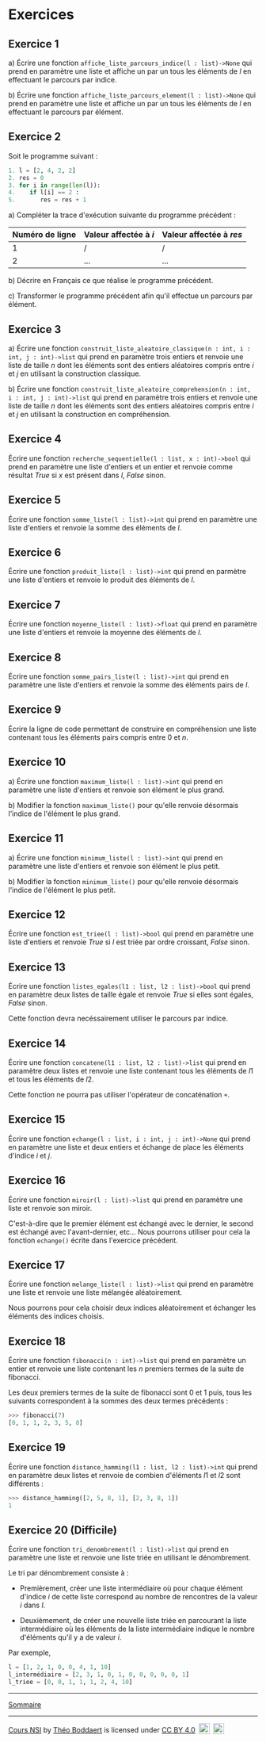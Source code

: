 # Exercices 

## Exercice 1

a) Écrire une fonction `affiche_liste_parcours_indice(l : list)->None` qui prend en paramètre une liste et affiche un par un tous les éléments de $l$ en effectuant le parcours par indice.

b) Écrire une fonction `affiche_liste_parcours_element(l : list)->None` qui prend en paramètre une liste et affiche un par un tous les éléments de $l$ en effectuant le parcours par élément.

## Exercice 2

Soit le programme suivant :

```python
1. l = [2, 4, 2, 2]
2. res = 0
3. for i in range(len(l)):
4.    if l[i] == 2 :
5.       res = res + 1
```

a) Compléter la trace d'exécution suivante du programme précédent :

| Numéro de ligne | Valeur affectée à $i$ | Valeur affectée à $res$ |
|---|---|---|
| 1 | / | / |
| 2 | ... | ... |

b) Décrire en Français ce que réalise le programme précédent.

c) Transformer le programme précédent afin qu'il effectue un parcours par élément.

## Exercice 3

a) Écrire une fonction `construit_liste_aleatoire_classique(n : int, i : int, j : int)->list` qui prend en paramètre trois entiers et renvoie une liste de taille $n$ dont les éléments sont des entiers aléatoires compris entre $i$ et $j$ en utilisant la construction classique.

b) Écrire une fonction `construit_liste_aleatoire_comprehension(n : int, i : int, j : int)->list` qui prend en paramètre trois entiers et renvoie une liste de taille $n$ dont les éléments sont des entiers aléatoires compris entre $i$ et $j$ en utilisant la construction en compréhension.

## Exercice 4

Écrire une fonction `recherche_sequentielle(l : list, x : int)->bool` qui prend en paramètre une liste d'entiers et un entier et renvoie comme résultat $True$ si $x$ est présent dans $l$, $False$ sinon.

## Exercice 5

Écrire une fonction `somme_liste(l : list)->int` qui prend en paramètre une liste d'entiers et renvoie la somme des éléments de $l$.

## Exercice 6

Écrire une fonction `produit_liste(l : list)->int` qui prend en parmètre une liste d'entiers et renvoie le produit des éléments de $l$.

## Exercice 7

Écrire une fonction `moyenne_liste(l : list)->float` qui prend en paramètre une liste d'entiers et renvoie la moyenne des éléments de $l$.

## Exercice 8

Écrire une fonction `somme_pairs_liste(l : list)->int` qui prend en paramètre une liste d'entiers et renvoie la somme des éléments pairs de $l$.

## Exercice 9

Écrire la ligne de code permettant de construire en compréhension une liste contenant tous les éléments pairs compris entre $0$ et $n$.

## Exercice 10

a) Écrire une fonction `maximum_liste(l : list)->int` qui prend en paramètre une liste d'entiers et renvoie son élément le plus grand.

b) Modifier la fonction `maximum_liste()` pour qu'elle renvoie désormais l'indice de l'élément le plus grand.

## Exercice 11

a) Écrire une fonction `minimum_liste(l : list)->int` qui prend en paramètre une liste d'entiers et renvoie son élément le plus petit.

b) Modifier la fonction `minimum_liste()` pour qu'elle renvoie désormais l'indice de l'élément le plus petit.

## Exercice 12

Écrire une fonction `est_triee(l : list)->bool` qui prend en paramètre une liste d'entiers et renvoie $True$ si $l$ est triée par ordre croissant, $False$ sinon.

## Exercice 13

Écrire une fonction `listes_egales(l1 : list, l2 : list)->bool` qui prend en paramètre deux listes de taille égale et renvoie $True$ si elles sont égales, $False$ sinon.

Cette fonction devra necéssairement utiliser le parcours par indice.

## Exercice 14

Écrire une fonction `concatene(l1 : list, l2 : list)->list` qui prend en paramètre deux listes et renvoie une liste contenant tous les éléments de $l1$ et tous les éléments de $l2$.

Cette fonction ne pourra pas utiliser l'opérateur de concaténation `+`.

## Exercice 15

Écrire une fonction `echange(l : list, i : int, j : int)->None` qui prend en paramètre une liste et deux entiers et échange de place les éléments d'indice $i$ et $j$.

## Exercice 16

Écrire une fonction `miroir(l : list)->list` qui prend en paramètre une liste et renvoie son miroir.

C'est-à-dire que le premier élément est échangé avec le dernier, le second est échangé avec l'avant-dernier, etc... Nous pourrons utiliser pour cela la fonction `echange()` écrite dans l'exercice précédent.

## Exercice 17

Écrire une fonction `melange_liste(l : list)->list` qui prend en paramètre une liste et renvoie une liste mélangée aléatoirement.

Nous pourrons pour cela choisir deux indices aléatoirement et échanger les éléments des indices choisis.

## Exercice 18

Écrire une fonction `fibonacci(n : int)->list` qui prend en paramètre un entier et renvoie une liste contenant les $n$ premiers termes de la suite de fibonacci.

Les deux premiers termes de la suite de fibonacci sont $0$ et $1$ puis, tous les suivants correspondent à la sommes des deux termes précédents :

```python
>>> fibonacci(7)
[0, 1, 1, 2, 3, 5, 8]
```

## Exercice 19

Écrire une fonction `distance_hamming(l1 : list, l2 : list)->int` qui prend en paramètre deux listes et renvoie de combien d'éléments $l1$ et $l2$ sont différents :

```python
>>> distance_hamming([2, 5, 8, 1], [2, 3, 8, 1])
1
```

## Exercice 20 (Difficile)

Écrire une fonction `tri_denombrement(l : list)->list` qui prend en paramètre une liste et renvoie une liste triée en utilisant le dénombrement.

Le tri par dénombrement consiste à :

- Premièrement, créer une liste intermédiaire où pour chaque élément d'indice $i$ de cette liste correspond au nombre de rencontres de la valeur $i$ dans $l$.

- Deuxièmement, de créer une nouvelle liste triée en parcourant la liste intermédiaire où les éléments de la liste intermédiaire indique le nombre d'éléments qu'il y a de valeur $i$.

Par exemple,

```python
l = [1, 2, 1, 0, 0, 4, 1, 10]
l_intermédiaire = [2, 3, 1, 0, 1, 0, 0, 0, 0, 0, 1]
l_triee = [0, 0, 1, 1, 1, 2, 4, 10]
```

_____________

[Sommaire](./../../../README.md)

___________

<p xmlns:cc="http://creativecommons.org/ns#" xmlns:dct="http://purl.org/dc/terms/"><a property="dct:title" rel="cc:attributionURL" href="https://github.com/boddaert/nsi">Cours NSI</a> by <a rel="cc:attributionURL dct:creator" property="cc:attributionName" href="https://github.com/boddaert">Théo Boddaert</a> is licensed under <a href="https://creativecommons.org/licenses/by/4.0/?ref=chooser-v1" target="_blank" rel="license noopener noreferrer" style="display:inline-block;">CC BY 4.0</a>  <img style="height:22px!important;margin-left:3px;vertical-align:text-bottom;" src="https://mirrors.creativecommons.org/presskit/icons/cc.svg?ref=chooser-v1" alt="">  <img style="height:22px!important;margin-left:3px;vertical-align:text-bottom;" src="https://mirrors.creativecommons.org/presskit/icons/by.svg?ref=chooser-v1" alt=""></p> 